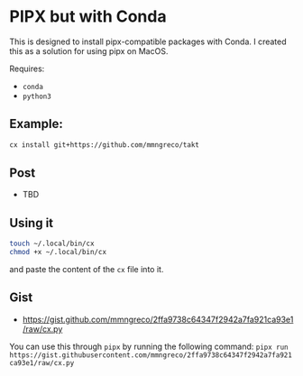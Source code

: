 # PIPX but with Conda

This is designed to install pipx-compatible packages with Conda. I created this
as a solution for using pipx on MacOS.

Requires:

- `conda`
- `python3`


## Example:

```bash
cx install git+https://github.com/mmngreco/takt
```


## Post

- TBD

## Using it


```bash
touch ~/.local/bin/cx
chmod +x ~/.local/bin/cx
```


and paste the content of the `cx` file into it.


## Gist

- https://gist.github.com/mmngreco/2ffa9738c64347f2942a7fa921ca93e1/raw/cx.py

You can use this through `pipx` by running the following command:
`pipx run https://gist.githubusercontent.com/mmngreco/2ffa9738c64347f2942a7fa921ca93e1/raw/cx.py`
